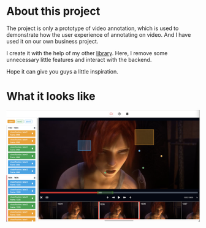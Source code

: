 # About this project

The project is only a prototype of video annotation, which is used to demonstrate how the user experience of annotating on video. And I have used it on our own business project.

I create it with the help of my other [library](https://github.com/paohuoche/react-drawing-library). Here, I remove some unnecessary little features and interact with the backend.

Hope it can give you guys a little inspiration.

# What it looks like

![alt text](https://github.com/paohuoche/video-annotation/blob/376222385a64dff45c206bc58e1f5f529eded358/screenshot.png)
